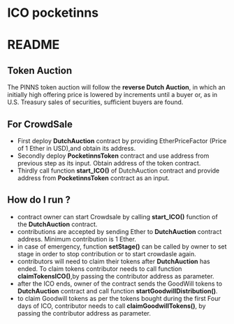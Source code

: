 ﻿# ICO pocketinns #


# README #
## Token Auction
The PINNS token auction will follow the **reverse Dutch Auction**, in which an initially high offering price is lowered by increments until a buyer or, as in U.S. Treasury sales of securities, sufficient buyers are found.
## For CrowdSale
* First deploy **DutchAuction** contract by providing EtherPriceFactor (Price of 1 Ether in USD),and obtain its address.
* Secondly deploy **PocketinnsToken** contract and use address from previous step as its input. Obtain address of the token contract.
* Thirdly call function **start_ICO()** of DutchAuction contract and provide address from **PocketinnsToken** contract as an input.
## How do I run ? 
* contract owner can start Crowdsale by calling **start_ICO()** function of the **DutchAuction** contract.
* contributions are accepted by sending Ether to **DutchAuction** contract address. Minimum contribution is 1 Ether.
* in case of emergency, function **setStage()** can be called by owner to set stage in order to stop contribution or to start crowdasle again.
* contributors will need to claim their tokens after **DutchAuction** has ended. To claim tokens contributor needs to call function **claimTokensICO()**,by passing the contributor address as parameter.
* after the ICO ends, owner of the contract sends the GoodWill tokens to **DutchAuction** contract and call function **startGoodwillDistribution()**.
* to claim Goodwill tokens as per the tokens bought during the first Four days of ICO, contributor needs to call **claimGoodwillTokens()**, by passing the contributor address as parameter. 